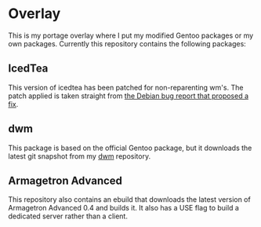 Overlay
=======
This is my portage overlay where I put my modified Gentoo packages or my own packages.  Currently this repository contains the following packages:

IcedTea
-------
This version of icedtea has been patched for non-reparenting wm's.  The patch applied is taken straight from [the Debian bug report that proposed a fix](http://bugs.debian.org/cgi-bin/bugreport.cgi?bug=508650).

dwm
---
This package is based on the official Gentoo package, but it downloads the latest git snapshot from my [dwm](https://github.com/fkmclane/dwm) repository.

Armagetron Advanced
-------------------
This repository also contains an ebuild that downloads the latest version of Armagetron Advanced 0.4 and builds it.  It also has a USE flag to build a dedicated server rather than a client.
